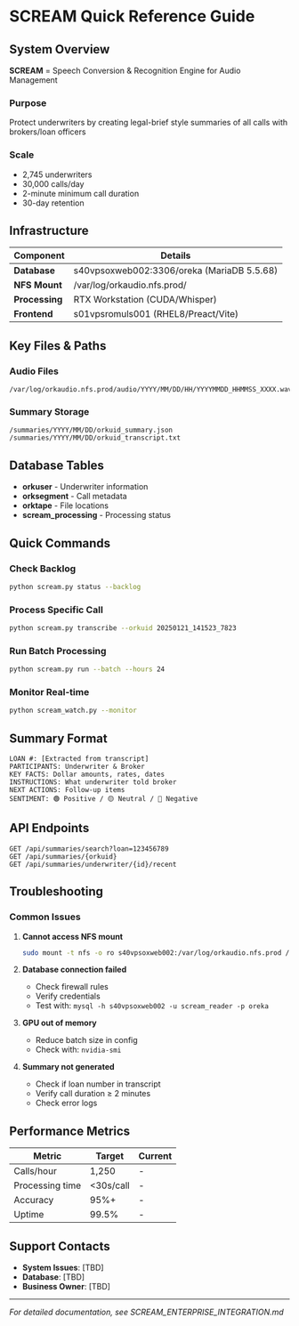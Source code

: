 # SCREAM Quick Reference Guide

## System Overview

**SCREAM** = Speech Conversion & Recognition Engine for Audio Management

### Purpose
Protect underwriters by creating legal-brief style summaries of all calls with brokers/loan officers

### Scale
- 2,745 underwriters
- 30,000 calls/day
- 2-minute minimum call duration
- 30-day retention

## Infrastructure

| Component | Details |
|-----------|---------|
| **Database** | s40vpsoxweb002:3306/oreka (MariaDB 5.5.68) |
| **NFS Mount** | /var/log/orkaudio.nfs.prod/ |
| **Processing** | RTX Workstation (CUDA/Whisper) |
| **Frontend** | s01vpsromuls001 (RHEL8/Preact/Vite) |

## Key Files & Paths

### Audio Files
```
/var/log/orkaudio.nfs.prod/audio/YYYY/MM/DD/HH/YYYYMMDD_HHMMSS_XXXX.wav
```

### Summary Storage
```
/summaries/YYYY/MM/DD/orkuid_summary.json
/summaries/YYYY/MM/DD/orkuid_transcript.txt
```

## Database Tables

- **orkuser** - Underwriter information
- **orksegment** - Call metadata
- **orktape** - File locations
- **scream_processing** - Processing status

## Quick Commands

### Check Backlog
```bash
python scream.py status --backlog
```

### Process Specific Call
```bash
python scream.py transcribe --orkuid 20250121_141523_7823
```

### Run Batch Processing
```bash
python scream.py run --batch --hours 24
```

### Monitor Real-time
```bash
python scream_watch.py --monitor
```

## Summary Format

```
LOAN #: [Extracted from transcript]
PARTICIPANTS: Underwriter & Broker
KEY FACTS: Dollar amounts, rates, dates
INSTRUCTIONS: What underwriter told broker
NEXT ACTIONS: Follow-up items
SENTIMENT: 🟢 Positive / 🟡 Neutral / 🔴 Negative
```

## API Endpoints

```
GET /api/summaries/search?loan=123456789
GET /api/summaries/{orkuid}
GET /api/summaries/underwriter/{id}/recent
```

## Troubleshooting

### Common Issues

1. **Cannot access NFS mount**
   ```bash
   sudo mount -t nfs -o ro s40vpsoxweb002:/var/log/orkaudio.nfs.prod /mnt/orkaudio
   ```

2. **Database connection failed**
   - Check firewall rules
   - Verify credentials
   - Test with: `mysql -h s40vpsoxweb002 -u scream_reader -p oreka`

3. **GPU out of memory**
   - Reduce batch size in config
   - Check with: `nvidia-smi`

4. **Summary not generated**
   - Check if loan number in transcript
   - Verify call duration ≥ 2 minutes
   - Check error logs

## Performance Metrics

| Metric | Target | Current |
|--------|--------|---------|
| Calls/hour | 1,250 | - |
| Processing time | <30s/call | - |
| Accuracy | 95%+ | - |
| Uptime | 99.5% | - |

## Support Contacts

- **System Issues**: [TBD]
- **Database**: [TBD]
- **Business Owner**: [TBD]

---

*For detailed documentation, see SCREAM_ENTERPRISE_INTEGRATION.md*
